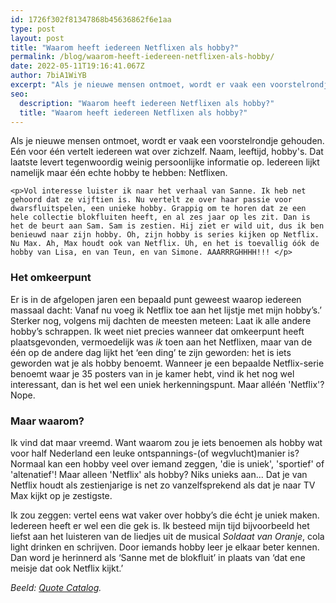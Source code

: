 ```yaml
---
id: 1726f302f81347868b45636862f6e1aa
type: post
layout: post
title: "Waarom heeft iedereen Netflixen als hobby?"
permalink: /blog/waarom-heeft-iedereen-netflixen-als-hobby/
date: 2022-05-11T19:16:41.067Z
author: 7biA1WiYB
excerpt: "Als je nieuwe mensen ontmoet, wordt er vaak een voorstelrondje gehouden. Eén voor één vertelt iedereen wat over zichzelf. Naam, leeftijd, hobby's. Dat laatste levert tegenwoordig weinig persoonlijke informatie op. Iedereen lijkt namelijk maar één echte hobby te hebben: Netflixen.  "
seo:
  description: "Waarom heeft iedereen Netflixen als hobby?"
  title: "Waarom heeft iedereen Netflixen als hobby?"
---
```

Als je nieuwe mensen ontmoet, wordt er vaak een voorstelrondje gehouden. Eén voor één vertelt iedereen wat over zichzelf. Naam, leeftijd, hobby's. Dat laatste levert tegenwoordig weinig persoonlijke informatie op. Iedereen lijkt namelijk maar één echte hobby te hebben: Netflixen.  

    <p>Vol interesse luister ik naar het verhaal van Sanne. Ik heb net gehoord dat ze vijftien is. Nu vertelt ze over haar passie voor dwarsfluitspelen, een unieke hobby. Grappig om te horen dat ze een hele collectie blokfluiten heeft, en al zes jaar op les zit. Dan is het de beurt aan Sam. Sam is zestien. Hij ziet er wild uit, dus ik ben benieuwd naar zijn hobby. Oh, zijn hobby is series kijken op Netflix. Nu Max. Ah, Max houdt ook van Netflix. Uh, en het is toevallig óók de hobby van Lisa, en van Teun, en van Simone. AAARRRGHHHH!!! </p>
<h3>Het omkeerpunt</h3>
<p>Er is in de afgelopen jaren een bepaald punt geweest waarop iedereen massaal dacht: Vanaf nu voeg ik Netflix toe aan het lijstje met mijn hobby’s.’ Sterker nog, volgens mij dachten de meesten meteen: Laat ik alle andere hobby’s schrappen. Ik weet niet precies wanneer dat omkeerpunt heeft plaatsgevonden, vermoedelijk was <em>ik</em> toen aan het Netflixen, maar van de één op de andere dag lijkt het ‘een ding’ te zijn geworden: het is iets geworden wat je als hobby benoemt. Wanneer je een bepaalde Netflix-serie benoemt waar je 35 posters van in je kamer hebt, vind ik het nog wel interessant, dan is het wel een uniek herkenningspunt. Maar alléén 'Netflix'? Nope.</p>
<h3>Maar waarom?</h3>
<p>Ik vind dat maar vreemd. Want waarom zou je iets benoemen als hobby wat voor half Nederland een leuke ontspannings-(of wegvlucht)manier is? Normaal kan een hobby veel over iemand zeggen, 'die is uniek', 'sportief' of 'altenatief'! Maar alleen 'Netflix' als hobby? Niks unieks aan... Dat je van Netflix houdt als zestienjarige is net zo vanzelfsprekend als dat je naar TV Max kijkt op je zestigste.</p>
<p>Ik zou zeggen: vertel eens wat vaker over hobby’s die écht je uniek maken. Iedereen heeft er wel een die gek is. Ik besteed mijn tijd bijvoorbeeld het liefst aan het luisteren van de liedjes uit de musical <em>Soldaat van Oranje</em>, cola light drinken en schrijven. Door iemands hobby leer je elkaar beter kennen. Dan word je herinnerd als ‘Sanne met de blokfluit’ in plaats van ‘dat ene meisje dat ook Netflix kijkt.’</p>
<p><em>Beeld: <a href="http://www.quotecatalog.com" target="_blank">Quote Catalog</a>.</em></p>  
